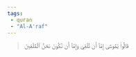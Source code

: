 ```yaml
---
tags: 
 - quran 
 - "Al-A'raf"
---
```


> قَالُواْ يَٰمُوسَىٰٓ إِمَّآ أَن تُلۡقِيَ وَإِمَّآ أَن نَّكُونَ نَحۡنُ ٱلۡمُلۡقِينَ
